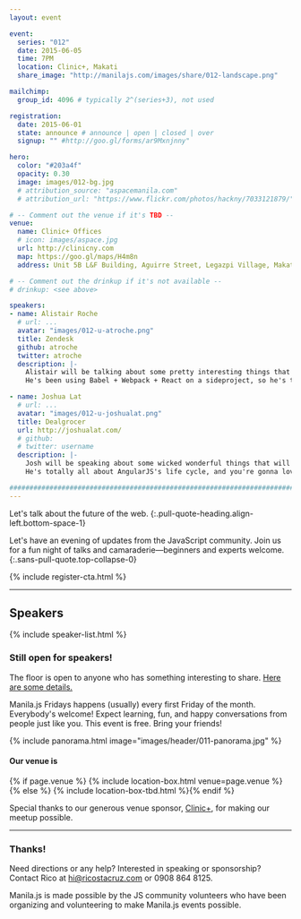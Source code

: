 ```yaml
---
layout: event

event:
  series: "012"
  date: 2015-06-05
  time: 7PM
  location: Clinic+, Makati
  share_image: "http://manilajs.com/images/share/012-landscape.png"

mailchimp:
  group_id: 4096 # typically 2^(series+3), not used

registration:
  date: 2015-06-01
  state: announce # announce | open | closed | over
  signup: "" #http://goo.gl/forms/ar9Mxnjnny"

hero:
  color: "#203a4f"
  opacity: 0.30
  image: images/012-bg.jpg
  # attribution_source: "aspacemanila.com"
  # attribution_url: "https://www.flickr.com/photos/hackny/7033121879/"

# -- Comment out the venue if it's TBD --
venue:
  name: Clinic+ Offices
  # icon: images/aspace.jpg
  url: http://clinicny.com
  map: https://goo.gl/maps/H4m8n
  address: Unit 5B L&F Building, Aguirre Street, Legazpi Village, Makati

# -- Comment out the drinkup if it's not available --
# drinkup: <see above>

speakers:
- name: Alistair Roche
  # url: ...
  avatar: "images/012-u-atroche.png"
  title: Zendesk
  github: atroche
  twitter: atroche
  description: |-
    Alistair will be talking about some pretty interesting things that will simply blow you mind away.
    He's been using Babel + Webpack + React on a sideproject, so he's total badass.

- name: Joshua Lat
  # url: ...
  avatar: "images/012-u-joshualat.png"
  title: Dealgrocer
  url: http://joshualat.com/
  # github: 
  # twitter: username
  description: |-
    Josh will be speaking about some wicked wonderful things that will really impress you.
    He's totally all about AngularJS's life cycle, and you're gonna love his work.

##############################################################################
---
```


Let's talk about the future of the web.
{:.pull-quote-heading.align-left.bottom-space-1}

Let's have an evening of updates from the JavaScript community. Join us for a
fun night of talks and camaraderie—beginners and experts welcome.
{:.sans-pull-quote.top-collapse-0}

<!-- Call to action -->
{% include register-cta.html %}

* * * *

## Speakers

{% include speaker-list.html %}

### Still open for speakers!
The floor is open to anyone who has something interesting to share.
[Here are some details.](p/submitting-a-talk.html)

Manila.js Fridays happens (usually) every first Friday of the month.
Everybody's welcome!  Expect learning, fun, and happy conversations from people
just like you.  This event is free. Bring your friends!

<!--
<br>
#### Manila JavaScript Community Meetup
{:.pull-quote-heading}

Let's have an evening of updates from the JavaScript community. Join us for a
fun night of talks and camaraderie—beginners and experts welcome.
{:.pull-quote}
-->

<!-- Big venue image -->
{% include panorama.html image="images/header/011-panorama.jpg" %}

#### Our venue is

{% if page.venue %}
{% include location-box.html venue=page.venue %}{% else %}
{% include location-box-tbd.html %}{% endif %}

Special thanks to our generous venue sponsor, [Clinic+](http://clinicny.com/what),
for making our meetup possible.

* * * *

### Thanks!

Need directions or any help? Interested in speaking or sponsorship? Contact
Rico at [hi@ricostacruz.com](mailto:hi@ricostacruz.com) or 0908 864 8125.

Manila.js is made possible by the JS community volunteers who have been
organizing and volunteering to make Manila.js events possible. 

